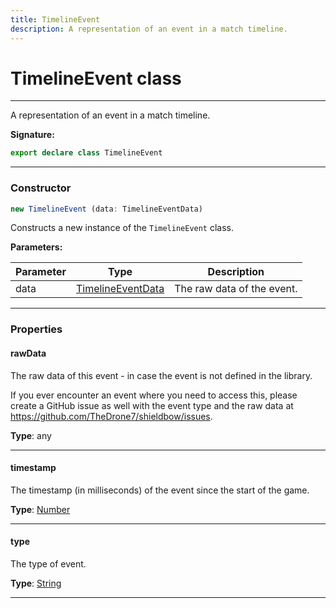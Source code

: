 ```yaml
---
title: TimelineEvent
description: A representation of an event in a match timeline.
---
```


# TimelineEvent class

---

A representation of an event in a match timeline.

**Signature:**

```ts
export declare class TimelineEvent 
```

---

### Constructor

```ts
new TimelineEvent (data: TimelineEventData)
```

Constructs a new instance of the `TimelineEvent` class.

**Parameters:**

| Parameter | Type | Description |
| --------- | ---- | ----------- |
| data | [TimelineEventData](/api/timelineeventdata) | The raw data of the event. |
---

### Properties

#### rawData

The raw data of this event - in case the event is not defined in the library.


If you ever encounter an event where you need to access this, please create a GitHub issue as well with the event type and the raw data at https://github.com/TheDrone7/shieldbow/issues.



**Type**: any

---

#### timestamp

The timestamp (in milliseconds) of the event since the start of the game.



**Type**: [Number](https://developer.mozilla.org/en-US/docs/Web/JavaScript/Reference/Global_Objects/Number)

---

#### type

The type of event.



**Type**: [String](https://developer.mozilla.org/en-US/docs/Web/JavaScript/Reference/Global_Objects/String)

---

